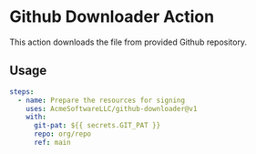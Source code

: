 # Github Downloader Action

This action downloads the file from provided Github repository.

## Usage

```yaml
steps:
  - name: Prepare the resources for signing
    uses: AcmeSoftwareLLC/github-downloader@v1
    with:
      git-pat: ${{ secrets.GIT_PAT }}
      repo: org/repo
      ref: main
```